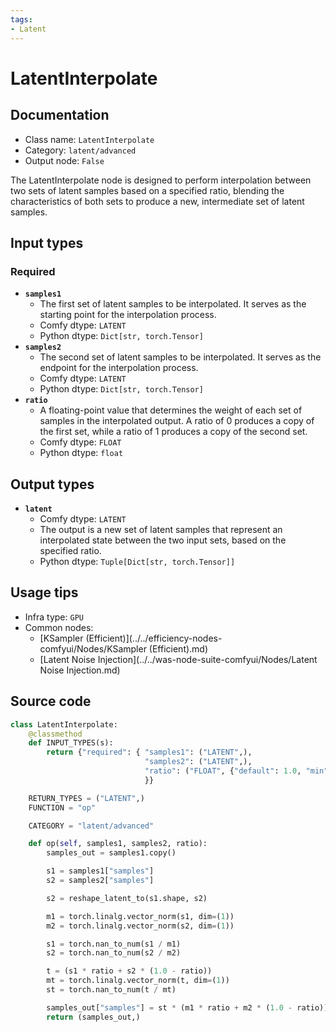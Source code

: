 ```yaml
---
tags:
- Latent
---
```


# LatentInterpolate
## Documentation
- Class name: `LatentInterpolate`
- Category: `latent/advanced`
- Output node: `False`

The LatentInterpolate node is designed to perform interpolation between two sets of latent samples based on a specified ratio, blending the characteristics of both sets to produce a new, intermediate set of latent samples.
## Input types
### Required
- **`samples1`**
    - The first set of latent samples to be interpolated. It serves as the starting point for the interpolation process.
    - Comfy dtype: `LATENT`
    - Python dtype: `Dict[str, torch.Tensor]`
- **`samples2`**
    - The second set of latent samples to be interpolated. It serves as the endpoint for the interpolation process.
    - Comfy dtype: `LATENT`
    - Python dtype: `Dict[str, torch.Tensor]`
- **`ratio`**
    - A floating-point value that determines the weight of each set of samples in the interpolated output. A ratio of 0 produces a copy of the first set, while a ratio of 1 produces a copy of the second set.
    - Comfy dtype: `FLOAT`
    - Python dtype: `float`
## Output types
- **`latent`**
    - Comfy dtype: `LATENT`
    - The output is a new set of latent samples that represent an interpolated state between the two input sets, based on the specified ratio.
    - Python dtype: `Tuple[Dict[str, torch.Tensor]]`
## Usage tips
- Infra type: `GPU`
- Common nodes:
    - [KSampler (Efficient)](../../efficiency-nodes-comfyui/Nodes/KSampler (Efficient).md)
    - [Latent Noise Injection](../../was-node-suite-comfyui/Nodes/Latent Noise Injection.md)



## Source code
```python
class LatentInterpolate:
    @classmethod
    def INPUT_TYPES(s):
        return {"required": { "samples1": ("LATENT",),
                              "samples2": ("LATENT",),
                              "ratio": ("FLOAT", {"default": 1.0, "min": 0.0, "max": 1.0, "step": 0.01}),
                              }}

    RETURN_TYPES = ("LATENT",)
    FUNCTION = "op"

    CATEGORY = "latent/advanced"

    def op(self, samples1, samples2, ratio):
        samples_out = samples1.copy()

        s1 = samples1["samples"]
        s2 = samples2["samples"]

        s2 = reshape_latent_to(s1.shape, s2)

        m1 = torch.linalg.vector_norm(s1, dim=(1))
        m2 = torch.linalg.vector_norm(s2, dim=(1))

        s1 = torch.nan_to_num(s1 / m1)
        s2 = torch.nan_to_num(s2 / m2)

        t = (s1 * ratio + s2 * (1.0 - ratio))
        mt = torch.linalg.vector_norm(t, dim=(1))
        st = torch.nan_to_num(t / mt)

        samples_out["samples"] = st * (m1 * ratio + m2 * (1.0 - ratio))
        return (samples_out,)

```
